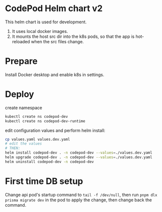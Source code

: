 # CodePod Helm chart v2

This helm chart is used for development.

1. It uses local docker images.
2. It mounts the host src dir into the k8s pods, so that the app is hot-reloaded
   when the src files change.

# Prepare

Install Docker desktop and enable k8s in settings.

# Deploy

create namespace

```sh
kubectl create ns codepod-dev
kubectl create ns codepod-dev-runtime
```

edit configuration values and perform helm install:

```sh
cp values.yaml values.dev.yaml
# edit the values
# THEN:
helm install codepod-dev . -n codepod-dev --values=./values.dev.yaml
helm upgrade codepod-dev . -n codepod-dev --values=./values.dev.yaml
helm uninstall codepod-dev -n codepod-dev
```

# First time DB setup

Change api pod's startup command to `tail -f /dev/null`, then run `pnpm dlx prisma migrate dev` in the pod to apply the change, then change back the command.
